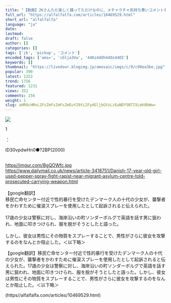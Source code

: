 ```yaml
---
title: "【動画】JKさんただ楽しく踊ってただけなのに、メチャクチャ気持ち悪いコメントをされてしまう【pickup】 "
full_url: "https://alfalfalfa.com/articles/10469529.html"
short_url: "alfalfalfa"
language: "ja"
date: 
lastmod: 
draft: false
author: []
categories: []
tags: ['jk', 'pickup', 'コメント']
encoded_tags: ['ams=', 'cGlja3Vw', '44Kz44Oh44Oz44OI']
keywords: []
thumbnail: "https://livedoor.blogimg.jp/amosaic/imgs/c/9/c98ea3be.jpg"
popular: 390
latest: 1252
trend: 1756
featured: 1231
views: 352
comments: 156
weight: 1
slug: aHR0cHMvL2FsZmFsZmFsZmEuY29tL2FydGljbGVzLzEwNDY5NTI5Lmh0bWw=
---
```


![](https://livedoor.blogimg.jp/amosaic/imgs/c/9/c98ea3be.jpg)

<div><p class='res_info'><p class='res_num'>1</p>：<p class='res_name'></p><p class='res_matome'><p class='res_id'>ID30vpdwHn0●?2BP(2000)</p></p></p><br> <a href='https//imgur.com/BgQOWfc.jpg' target='_blank' rel='nofollow'>https//imgur.com/BgQOWfc.jpg</a><br> <a href='https//www.dailymail.co.uk/news/article-3418751/Danish-17-year-old-girl-used-pepper-spray-fight-rapist-near-migrant-asylum-centre-told-prosecuted-carrying-weapon.html' target='_blank' rel='nofollow'>https//www.dailymail.co.uk/news/article-3418751/Danish-17-year-old-girl-used-pepper-spray-fight-rapist-near-migrant-asylum-centre-told-prosecuted-carrying-weapon.html</a><br> <br> 【google翻訳】<br> 移民亡命センター付近で性的暴行を受けたデンマーク人の十代の少女が、襲撃者をかわすために催涙スプレーを使用したとして起訴されると伝えられた。<br> <br> 17歳の少女は警察に対し、海岸沿いの町ソンダーボルグで英語を話す男に狙われ、地面に叩きつけられ、服を脱がそうとしたと語った。<br> <br> しかし、彼女は男性にその物質をスプレーすることで、男性がさらに彼女を攻撃するのをなんとか阻止した。＜以下略＞<p>【google翻訳】移民亡命センター付近で性的暴行を受けたデンマーク人の十代の少女が、襲撃者をかわすために催涙スプレーを使用したとして起訴されると伝えられた。17歳の少女は警察に対し、海岸沿いの町ソンダーボルグで英語を話す男に狙われ、地面に叩きつけられ、服を脱がそうとしたと語った。しかし、彼女は男性にその物質をスプレーすることで、男性がさらに彼女を攻撃するのをなんとか阻止した。＜以下略＞</p></div>

(https//alfalfalfa.com/articles/10469529.html)
